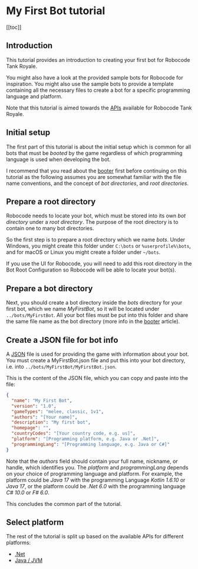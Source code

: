 # My First Bot tutorial

[[toc]]

## Introduction

This tutorial provides an introduction to creating your first bot for Robocode Tank Royale.

You might also have a look at the provided sample bots for Robocode for inspiration. You might also use the sample bots
to provide a template containing all the necessary files to create a bot for a specific programming language and
platform.

Note that this tutorial is aimed towards the [APIs](../api/apis.md) available for Robocode Tank Royale.

## Initial setup

The first part of this tutorial is about the initial setup which is common for all bots that must be *booted* by the
game regardless of which programming language is used when developing the bot.

I recommend that you read about the [booter](../articles/booter.md) first before continuing on this tutorial as the
following assumes you are somewhat familiar with the file name conventions, and the concept of *bot directories*,
and *root directories*.

## Prepare a root directory

Robocode needs to locate your bot, which must be stored into its own *bot directory* under a *root directory*. The
purpose of the root directory is to contain one to many bot directories.

So the first step is to prepare a root directory which we name *bots*. Under Windows, you might create this folder
under `C:\bots` or `%userprofile%\bots`, and for macOS or Linux you might create a folder under `~/bots`.

If you use the UI for Robocode, you will need to add this root directory in the Bot Root Configuration so Robocode will
be able to locate your bot(s).

## Prepare a bot directory

Next, you should create a bot directory inside the *bots* directory for your first bot, which we name *MyFirstBot*, so
it will be located under `../bots/MyFirstBot`. All your bot files must be put into this folder and share the same file
name as the bot directory (more info in the [booter](../articles/booter.md) article).

## Create a JSON file for bot info

A [JSON](https://fileinfo.com/extension/json) file is used for providing the game with information about your bot. You
must create a MyFirstBot.json file and put this into your bot directory, i.e. into
`../bots/MyFirstBot/MyFirstBot.json`.

This is the content of the JSON file, which you can copy and paste into the file:

```json
{
  "name": "My First Bot",
  "version": "1.0",
  "gameTypes": "melee, classic, 1v1",
  "authors": "[Your name]",
  "description": "My first bot",
  "homepage": "",
  "countryCodes": "[Your country code, e.g. us]",
  "platform": "[Programming platform, e.g. Java or .Net]",
  "programmingLang": "[Programming language, e.g. Java or C#]"
}
```

Note that the *authors* field should contain your full name, nickname, or handle, which identifies you. The *platform*
and *programmingLang* depends on your choice of programming language and platform. For example, the platform could be
*Java 17* with the programming Language *Kotlin 1.6.10* or *Java 17*, or the platform could be *.Net 6.0* with the
programming language *C# 10.0* or *F# 6.0*.

This concludes the common part of the tutorial.

## Select platform

The rest of the tutorial is split up based on the available APIs for different platforms:

- [.Net](dotnet/my-first-bot-for-dotnet.md)
- [Java / JVM](jvm/my-first-bot-for-jvm.md)
